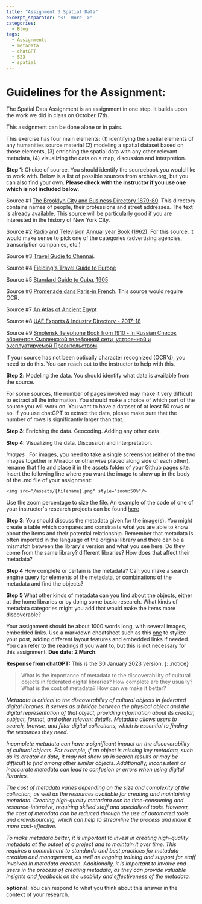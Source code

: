 ```yaml
---
title: "Assignment 3 Spatial Data"
excerpt_separator: "<!--more-->"
categories:
  - Blog
tags:
  - Assignments
  - metadata
  - chatGPT
  - S23
  - spatial
---
```


# Guidelines for the Assignment: 

The Spatial Data Assignment is an assignment in one step. It builds upon the work we did in class on October 17th. 

This assignment can be done alone or in pairs.  

This exercise has four main elements: (1) identifying the spatial elements of any humanities source material (2) modeling a spatial dataset based on those elements, (3) enriching the spatial data with any other relevant metadata, (4) visualizing the data on a map, discussion and interpretion.

**Step 1**: Choice of source. You should identify the sourcebook you would like to work with. Below is a list of possible sources from archive.org, but you can also find your own. **Please check with the instructor if you use one which is not included below**. 

Source #1 [The Brooklyn City and Business Directory 1879-80](https://archive.org/details/1880BPL/page/n21/mode/2up). This directory contains names of people, their professions and street addresses. The text is already available. This source will be particularly good if you are interested in the history of New York City.  

Source #2 [Radio and Television Annual year Book (1962)](https://archive.org/details/radioannual1962/mode/2up). For this source, it would make sense to pick one of the categories (advertising agencies, transcription companies, etc.)

Source #3 [Travel Gudie to Chennai](https://archive.org/details/TravelGuideToChennai/mode/2up).

Source #4 [Fielding's Travel Guide to Europe](https://archive.org/details/in.ernet.dli.2015.149144/page/n1/mode/2up)

Source #5 [Standard Guide to Cuba, 1905](https://archive.org/details/standardguideto00cogoog/mode/2up)

Source #6 [Promenade dans Paris-in French](https://archive.org/details/promenadedanspar0000viei/page/n1/mode/2up). This source would require OCR. 

Source #7 [An Atlas of Ancient Egypt](https://archive.org/details/cu31924026363097/mode/2up)

Source #8 [UAE Exports & Industry Directory - 2017-18](https://archive.org/details/Directory_201704/mode/2up)

Source #9 [Smolensk Telephone Book from 1910 - in Russian Список абонентов Смоленской телефонной сети, устроенной и эксплуатируемой Правительством](https://archive.org/details/1910-smolensk-tspr-1910/mode/2up). 

If your source has not been optically character recognized (OCR'd), you need to do this. You can reach out to the instructor to help with this. 

**Step 2**: Modeling the data. You should identify what data is available from the source. 

For some sources, the number of pages involved may make it very difficult to extract all the information. You should make a choice of which part of the source you will work on. You want to have a dataset of at least 50 rows or so. If you use chatGPT to extract the data, please make sure that the number of rows is significantly larger than that. 

**Step 3**:  Enriching the data.  Geocoding. Adding any other data. 

**Step 4**:  Visualizing the data. Discussion and Interpretation. 





*Images* : For images, you need to take a single screenshot (either of the two images together in Mirador or otherwise placed along side of each other), rename that file and place it in the assets folder of your Github pages site. Insert the following line where you want the image to show up in the body of the .md file of your assignment:

`<img src="/assets/{filename}.png" style="zoom:50%"/>`

Use the zoom percentage to size the file. An example of the code of one of your instructor's research projects can be found [here](https://raw.githubusercontent.com/parisbible/parisbible.github.io/main/_posts/2022-10-31-bible-hunting-Italy.md)

**Step 3**: You should discuss the metadata given for the image(s). You might create a table which compares and constrasts what you are able to know about the items and their potential relationship. Remember that metadata is often imported in the language of the original library and there can be a mismatch between the library's version and what you see here. Do they come from the same library? different libraries? How does that affect their metadata? 

**Step 4** How complete or certain is the metadata? Can you make a search engine query for elements of the metadata, or combinations of the metadata and find the objects? 

**Step 5** What other kinds of metadata can you find about the objects, either at the home libraries or by doing some basic research. What kinds of metadata categories might you add that would make the items more discoverable? 

Your assignment should be about 1000 words long, with several images, embedded links. Use a markdown cheatsheet such as this [one](https://www.markdownguide.org/cheat-sheet) to stylize your post, adding different layout features and embedded links if needed. You can refer to the readings if you want to, but this is not necessary for this assignment. **Due date: 2 March**.


**Response from chatGPT:** This is the 30 January 2023 version.
{: .notice}

> What is the importance of metadata to the discoverability of cultural objects in federated digital libraries?  How complete are they usually? What is the cost of metadata? How can we make it better? 

*Metadata is critical to the discoverability of cultural objects in federated digital libraries. It serves as a bridge between the physical object and the digital representation of that object, providing information about its creator, subject, format, and other relevant details. Metadata allows users to search, browse, and filter digital collections, which is essential to finding the resources they need.*

*Incomplete metadata can have a significant impact on the discoverability of cultural objects. For example, if an object is missing key metadata, such as its creator or date, it may not show up in search results or may be difficult to find among other similar objects. Additionally, inconsistent or inaccurate metadata can lead to confusion or errors when using digital libraries.*

*The cost of metadata varies depending on the size and complexity of the collection, as well as the resources available for creating and maintaining metadata. Creating high-quality metadata can be time-consuming and resource-intensive, requiring skilled staff and specialized tools. However, the cost of metadata can be reduced through the use of automated tools and crowdsourcing, which can help to streamline the process and make it more cost-effective.*

*To make metadata better, it is important to invest in creating high-quality metadata at the outset of a project and to maintain it over time. This requires a commitment to standards and best practices for metadata creation and management, as well as ongoing training and support for staff involved in metadata creation. Additionally, it is important to involve end-users in the process of creating metadata, as they can provide valuable insights and feedback on the usability and effectiveness of the metadata.*

**optional**: You can respond to what you think about this answer in the context of your research. 